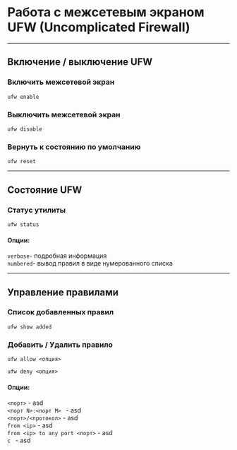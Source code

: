 # Работа с межсетевым экраном UFW (Uncomplicated Firewall)

---
## Включение / выключение UFW
### Включить межсетевой экран
```
ufw enable
```
### Выключить межсетевой экран
```
ufw disable
```
### Вернуть к состоянию по умолчанию
```
ufw reset
```

---
## Состояние UFW
### Статус утилиты
```
ufw status
```
#### Опции:  
``verbose``- подробная информация  
``numbered``- вывод правил в виде нумерованного списка

---
## Управление правилами
### Список добавленных правил
``` 
ufw show added
```
### Добавить / Удалить правило
```
ufw allow <опция>
```
```
ufw deny <опция>
```
#### Опции:  
``<порт>`` - asd  
``<порт N>:<порт M> `` - asd  
``<порт>/<протокол>`` - asd  
``from <ip>`` - asd  
``from <ip> to any port <порт>`` - asd  
``c `` - asd